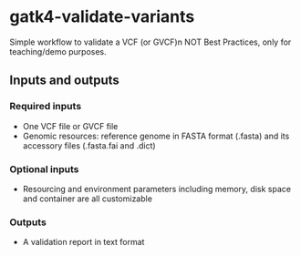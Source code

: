 # gatk4-validate-variants
Simple workflow to validate a VCF (or GVCF)n NOT Best Practices, only for teaching/demo purposes.

## Inputs and outputs 

### Required inputs

- One VCF file or GVCF file
- Genomic resources: reference genome in FASTA format (.fasta) and its accessory files (.fasta.fai and .dict)

### Optional inputs 

- Resourcing and environment parameters including memory, disk space and container are all customizable

### Outputs

- A validation report in text format

